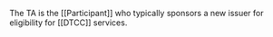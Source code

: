 The TA is the [[Participant]] who typically sponsors a new issuer for eligibility for [[DTCC]] services.